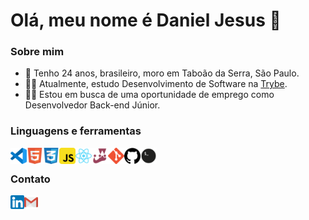 # Olá, meu nome é Daniel Jesus 👋

### Sobre mim

- 🧔 Tenho 24 anos, brasileiro, moro em Taboão da Serra, São Paulo.
- 👨‍🎓 Atualmente, estudo Desenvolvimento de Software na [Trybe](https://www.betrybe.com/).
- 👨‍💻 Estou em busca de uma oportunidade de emprego como Desenvolvedor Back-end Júnior.

### Linguagens e ferramentas

<img align="left" alt="Visual Studio Code" width="26px" src="https://github.com/danieljs-dev/danieljs-dev/blob/main/icons/vscode.png" />
<img align="left" alt="HTML5" width="26px" src="https://github.com/danieljs-dev/danieljs-dev/blob/main/icons/html5.png" />
<img align="left" alt="CSS3" width="26px" src="https://github.com/danieljs-dev/danieljs-dev/blob/main/icons/css3.png" />
<img align="left" alt="JavaScript" width="26px" src="https://github.com/danieljs-dev/danieljs-dev/blob/main/icons/javascript.png" />
<img align="left" alt="React" width="26px" src="https://github.com/danieljs-dev/danieljs-dev/blob/main/icons/react.png" />
<img align="left" alt="Jest" width="26px" src="https://github.com/danieljs-dev/danieljs-dev/blob/main/icons/jest.png" />
<img align="left" alt="Git" width="26px" src="https://github.com/danieljs-dev/danieljs-dev/blob/main/icons/git.png" />
<img align="left" alt="GitHub" width="26px" src="https://github.com/danieljs-dev/danieljs-dev/blob/main/icons/github.png" />
<img align="left" alt="Terminal" width="26px" src="https://github.com/danieljs-dev/danieljs-dev/blob/main/icons/terminal.png" />

<br />

### Contato

[<img align="left" alt="Daniel J. Souza | LinkedIn" width="22px" src="https://github.com/danieljs-dev/danieljs-dev/blob/main/icons/linkedin.png" />](https://www.linkedin.com/in/daniel-js)
[<img align="left" alt="Daniel J. Souza | Email" width="22px" src="https://github.com/danieljs-dev/danieljs-dev/blob/main/icons/gmail.png" />](mailto:dev.danieljs@gmail.com)
